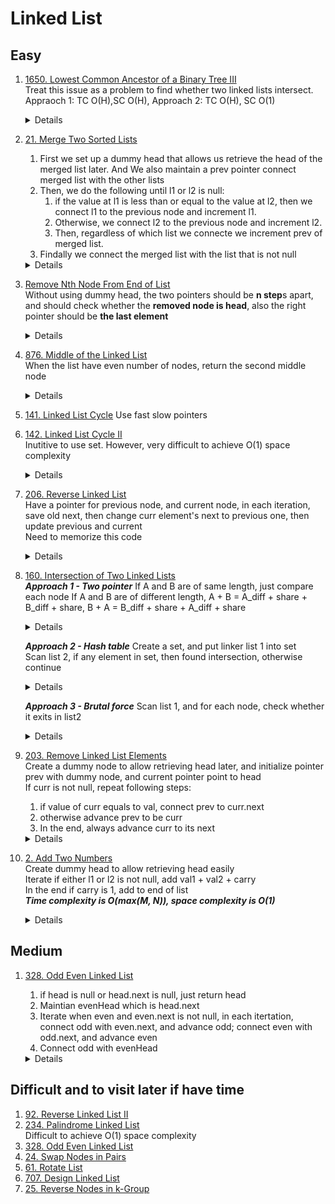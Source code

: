 # Linked List
## Easy
1. [1650. Lowest Common Ancestor of a Binary Tree III](https://leetcode.com/problems/lowest-common-ancestor-of-a-binary-tree-iii)   
    Treat this issue as a problem to find whether two linked lists intersect. Appraoch 1: TC O(H),SC O(H), Approach 2: TC O(H), SC O(1)  
    <details>

        ```python
        def lowestCommonAncestor(self, p: 'Node', q: 'Node') -> 'Node':
            ancestorsOfP = set()
            while p:
                ancestorsOfP.add(p)
                p = p.parent
            
            while q:
                if q in ancestorsOfP:
                    return q
                q = q.parent
            
            return None

        # Approach 2
        def lowestCommonAncestor(self, p: 'Node', q: 'Node') -> 'Node':
            first = p
            second = q
            while first != second:
                first = first.parent if first else q
                second = second.parent if second else p    

        return first    
        ```
    </details>
    
1. [21. Merge Two Sorted Lists](https://leetcode.com/problems/merge-two-sorted-lists)  
    1. First we set up a dummy head that allows us retrieve the head of the merged list later. And We also maintain a prev pointer connect merged list with the other lists
    1. Then, we do the following until l1 or l2 is null:
        1. if the value at l1 is less than or equal to the value at l2, then we connect l1 to the previous node and increment l1.
        1. Otherwise, we connect l2 to the previous node and increment l2. 
        1. Then, regardless of which list we connecte we increment prev of merged list.
    1. Findally we connect the merged list with the list that is not null
    <details>

    ```python
        def mergeTwoLists(self, list1: Optional[ListNode], list2: Optional[ListNode]) -> Optional[ListNode]:
            preHead = ListNode()
            prev = preHead
            while list1 and list2:
                if list1.val < list2.val:
                    prev.next = list1
                    list1 = list1.next
                else:
                    prev.next = list2
                    list2 = list2.next
    
                prev = prev.next
    
            prev.next = list1 or list2
    
            return preHead.next
    ```
    </details>

1. [Remove Nth Node From End of List](https://leetcode.com/problems/remove-nth-node-from-end-of-list)  
    Without using dummy head, the two pointers should be **n step**s apart, and should check whether the **removed node is head**, also the right pointer should be **the last element**
        <details>
    
           ```python
               for i in range(n):
                   fast = fast.next
               
               if not fast:
                  return head.next
            
               while fast.next:
                  fast = fast.next
                  slow = slow.next
              
               #When using dummy head, the two pointers are also ** n steps** apart, and the **right pointer should be last item**
               
               for i in range(n):
                   fast = fast.next
                  
                while fast.next:
                    fast = fast.next
                    slow = slow.next
           ```
         </details>
1. [876. Middle of the Linked List](https://leetcode.com/problems/middle-of-the-linked-list)   
    When the list have even number of nodes, return the second middle node
    <details>

        ```python
            def middleNode(self, head: Optional[ListNode]) -> Optional[ListNode]:     
                fast = head
                slow = head
                while fast and fast.next:
                    fast = fast.next.next
                    slow = slow.next
                return slow
        ```
    </details>
1. [141. Linked List Cycle](https://leetcode.com/problems/linked-list-cycle)
    Use fast slow pointers
1. [142. Linked List Cycle II](https://leetcode.com/problems/linked-list-cycle-ii)  
    Inutitive to use set. However, very difficult to achieve O(1) space complexity
    <details>

        ```python
            def detectCycle(self, head: Optional[ListNode]) -> Optional[ListNode]:
                seen = set()
                while head:
                    if head in seen:
                        return head
                    else:
                        seen.add(head)
                        head = head.next
                
                return None
        ```
    </details>
1. [206. Reverse Linked List](https://leetcode.com/problems/reverse-linked-list)  
    Have a pointer for previous node, and current node, in each iteration, save old next, then change curr element's next to previous one, then update previous and current  
    Need to memorize this code
    <details>

        ```python
        prev = None
        curr = head
        while curr:
            oldNext = curr.next
            curr.next = prev
            prev = curr
            curr = oldNext

        return prev
        ```
    </details>
1. [160. Intersection of Two Linked Lists](https://leetcode.com/problems/intersection-of-two-linked-lists)  
    ***Approach 1 - Two pointer***
    If A and B are of same length, just compare each node
    If A and B are of different length, A + B = A_diff + share + B_diff + share, B + A = B_diff + share + A_diff + share
    <details>

    ```python
    def getIntersectionNode(self, headA: ListNode, headB: ListNode) -> Optional[ListNode]:
        currA = headA
        currB = headB
        while currA or currB:
            if currA == currB:
                return currA
            currA = currA.next if currA else headB
            currB = currB.next if currB else headA
    ```
    </details>
    
    ***Approach 2 - Hash table***
    Create a set, and put linker list 1 into set  
    Scan list 2, if any element in set, then found intersection, otherwise continue  
    <details>

    ```python
        def getIntersectionNode(self, headA: ListNode, headB: ListNode) -> Optional[ListNode]:
            seen = set()
            while headA:
                seen.add(headA)
                headA = headA.next
            
            while headB:
                if headB in seen:
                    return headB
                headB = headB.next
            
            return None
    ```
    </details>

    ***Approach 3 - Brutal force***
    Scan list 1, and for each node, check whether it exits in list2
    <details>

    ```python
        def getIntersectionNode(self, headA: ListNode, headB: ListNode) -> Optional[ListNode]:
            while headA:
                pB = headB
                while pB:
                    if pB == headA:
                        return headA
                    pB = pB.next
                headA = headA.next
            return None
    ```
    </details>
1. [203. Remove Linked List Elements](https://leetcode.com/problems/remove-linked-list-elements)  
    Create a dummy node to allow retrieving head later, and initialize pointer prev with dummy node, and current pointer point to head  
    If curr is not null, repeat following steps:  
    1. if value of curr equals to val, connect prev to curr.next
    1. otherwise advance prev to be curr
    1. In the end, always advance curr to its next 
    <details>

    ```python
    def removeElements(self, head: Optional[ListNode], val: int) -> Optional[ListNode]:
        dummy = ListNode()
        dummy.next = head
        prev = dummy
        curr = head
        while curr:
            if curr.val == val:
                prev.next = curr.next
            else:
                prev = curr
            curr = curr.next

        return dummy.next
    ```
    </details>
1. [2. Add Two Numbers](https://leetcode.com/problems/add-two-numbers)  
    Create dummy head to allow retrieving head easily  
    Iterate if either l1 or l2 is not null, add val1 + val2 + carry  
    In the end if carry is 1, add to end of list  
    ***Time complexity is O(max(M, N)), space complexity is O(1)***
    <details>

    ```python
    def addTwoNumbers(self, l1: Optional[ListNode], l2: Optional[ListNode]) -> Optional[ListNode]:
        carry = 0
        dummy = ListNode()
        curr = dummy
        while l1 or l2:
            val1 = l1.val if l1 else 0
            val2 = l2.val if l2 else 0
            total = val1 + val2 + carry
            curr.next = ListNode(total % 10)
            carry = total // 10

            curr = curr.next 
            l1 = l1.next if l1 else None
            l2 = l2.next if l2 else None

        if carry == 1:
            curr.next = ListNode(1)
        
        return dummy.next
    ```
    </details>
    
## Medium

1. [328. Odd Even Linked List](https://leetcode.com/problems/odd-even-linked-list)  
    1. if head is null or head.next is null, just return head  
    1. Maintian evenHead which is head.next   
    1. Iterate when even and even.next is not null, in each itertation, connect odd with even.next, and advance odd; connect even with odd.next, and advance even
    1. Connect odd with evenHead  
    <details>

    ```python
    def oddEvenList(self, head: Optional[ListNode]) -> Optional[ListNode]:
        if not head or not head.next:
            return head

        odd = head
        even = head.next
        evenHead = even
        while even and even.next:
            odd.next = even.next
            odd = odd.next
            even.next = odd.next
            even = even.next
        
        odd.next = evenHead
        return head
    ```
    </details>
## Difficult and to visit later if have time
1. [92. Reverse Linked List II](https://leetcode.com/problems/reverse-linked-list-ii)
1. [234. Palindrome Linked List](https://leetcode.com/problems/palindrome-linked-list)  
    Difficult to achieve O(1) space complexity
1. [328. Odd Even Linked List](https://leetcode.com/problems/odd-even-linked-list)
1. [24. Swap Nodes in Pairs](https://leetcode.com/problems/swap-nodes-in-pairs)  
1. [61. Rotate List](https://leetcode.com/problems/rotate-list)
1. [707. Design Linked List](https://leetcode.com/problems/design-linked-list)  
1. [25. Reverse Nodes in k-Group](https://leetcode.com/problems/reverse-nodes-in-k-group)  
   
